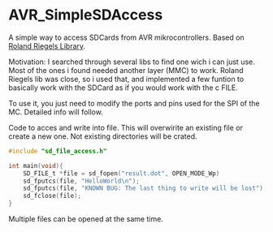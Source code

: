 # AVR_SimpleSDAccess
A simple way to access SDCards from AVR mikrocontrollers. Based on [Roland Riegels Library](http://www.roland-riegel.de/sd-reader/).

Motivation: I searched through several libs to find one wich i can just use. Most of the ones i found needed another layer (MMC) to work.
Roland Riegels lib was close, so i used that, and implemented a few funtion to basically work with the SDCard as if you would work with the c FILE.

To use it, you just need to modify the ports and pins used for the SPI of the MC. Detailed info will follow.

Code to acces and write into file. This will overwirite an existing file or create a new one. Not existing directories will be crated.

```c
#include "sd_file_access.h"

int main(void){
    SD_FILE_t *file = sd_fopen("result.dot", OPEN_MODE_Wp)
    sd_fputcs(file, "HelloWorld\n");
    sd_fputcs(file, "KNOWN BUG: The last thing to write will be lost");
    sd_fclose(file);
}
```

Multiple files can be opened at the same time.
